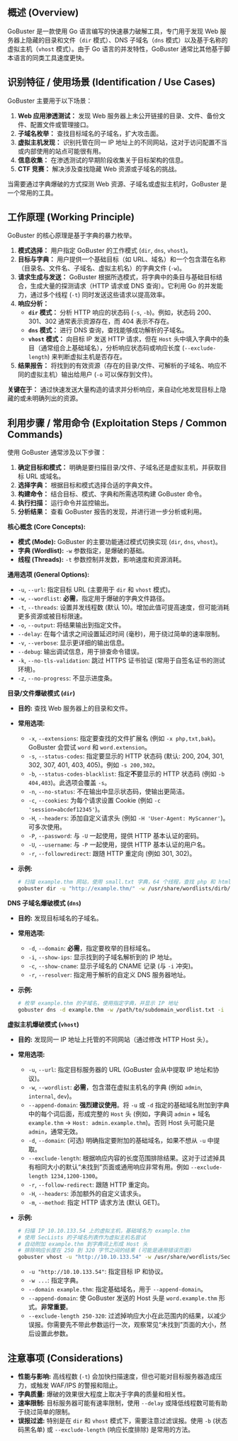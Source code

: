 ## 概述 (Overview)

GoBuster 是一款使用 Go 语言编写的快速暴力破解工具，专门用于发现 Web 服务器上隐藏的目录和文件（`dir` 模式）、DNS 子域名（`dns` 模式）以及基于名称的虚拟主机（`vhost` 模式）。由于 Go 语言的并发特性，GoBuster 通常比其他基于脚本语言的同类工具速度更快。

## 识别特征 / 使用场景 (Identification / Use Cases)

GoBuster 主要用于以下场景：

1.  **Web 应用渗透测试：** 发现 Web 服务器上未公开链接的目录、文件、备份文件、配置文件或管理接口。
2.  **子域名枚举：** 查找目标域名的子域名，扩大攻击面。
3.  **虚拟主机发现：** 识别托管在同一 IP 地址上的不同网站，这对于访问配置不当或内部使用的站点可能很有用。
4.  **信息收集：** 在渗透测试的早期阶段收集关于目标架构的信息。
5.  **CTF 竞赛：** 解决涉及查找隐藏 Web 资源或子域名的挑战。

当需要通过字典爆破的方式探测 Web 资源、子域名或虚拟主机时，GoBuster 是一个常用的工具。

## 工作原理 (Working Principle)

GoBuster 的核心原理是基于字典的暴力枚举。

1.  **模式选择：** 用户指定 GoBuster 的工作模式 (`dir`, `dns`, `vhost`)。
2.  **目标与字典：** 用户提供一个基础目标（如 URL、域名）和一个包含潜在名称（目录名、文件名、子域名、虚拟主机名）的字典文件 (`-w`)。
3.  **请求生成与发送：** GoBuster 根据所选模式，将字典中的条目与基础目标结合，生成大量的探测请求（HTTP 请求或 DNS 查询）。它利用 Go 的并发能力，通过多个线程 (`-t`) 同时发送这些请求以提高效率。
4.  **响应分析：**
    *   **`dir` 模式：** 分析 HTTP 响应的状态码 (`-s`, `-b`)。例如，状态码 200、301、302 通常表示资源存在，而 404 表示不存在。
    *   **`dns` 模式：** 进行 DNS 查询，查找能够成功解析的子域名。
    *   **`vhost` 模式：** 向目标 IP 发送 HTTP 请求，但在 `Host` 头中填入字典中的条目（通常组合上基础域名），分析响应状态码或响应长度 (`--exclude-length`) 来判断虚拟主机是否存在。
5.  **结果报告：** 将找到的有效资源（存在的目录/文件、可解析的子域名、响应不同的虚拟主机）输出给用户 (`-o` 可以保存到文件)。

**关键在于：** 通过快速发送大量构造的请求并分析响应，来自动化地发现目标上隐藏的或未明确列出的资源。

## 利用步骤 / 常用命令 (Exploitation Steps / Common Commands)

使用 GoBuster 通常涉及以下步骤：

1.  **确定目标和模式：** 明确是要扫描目录/文件、子域名还是虚拟主机，并获取目标 URL 或域名。
2.  **选择字典：** 根据目标和模式选择合适的字典文件。
3.  **构建命令：** 结合目标、模式、字典和所需选项构建 GoBuster 命令。
4.  **执行扫描：** 运行命令并监控输出。
5.  **分析结果：** 查看 GoBuster 报告的发现，并进行进一步分析或利用。

**核心概念 (Core Concepts):**

*   **模式 (Mode):** GoBuster 的主要功能通过模式切换实现 (`dir`, `dns`, `vhost`)。
*   **字典 (Wordlist):** `-w` 参数指定，是爆破的基础。
*   **线程 (Threads):** `-t` 参数控制并发数，影响速度和资源消耗。

**通用选项 (General Options):**

*   `-u`, `--url`: 指定目标 URL (主要用于 `dir` 和 `vhost` 模式)。
*   `-w`, `--wordlist`: **必需**，指定用于爆破的字典文件路径。
*   `-t`, `--threads`: 设置并发线程数 (默认 10)。增加此值可提高速度，但可能消耗更多资源或被目标限速。
*   `-o`, `--output`: 将结果输出到指定文件。
*   `--delay`: 在每个请求之间设置延迟时间 (毫秒)，用于绕过简单的速率限制。
*   `-v`, `--verbose`: 显示更详细的输出信息。
*   `--debug`: 输出调试信息，用于排查命令错误。
*   `-k`, `--no-tls-validation`: 跳过 HTTPS 证书验证 (常用于自签名证书的测试环境)。
*   `-z`, `--no-progress`: 不显示进度条。

**目录/文件爆破模式 (`dir`)**

*   **目的:** 查找 Web 服务器上的目录和文件。
*   **常用选项:**
    *   `-x`, `--extensions`: 指定要查找的文件扩展名 (例如 `-x php,txt,bak`)。GoBuster 会尝试 `word` 和 `word.extension`。
    *   `-s`, `--status-codes`: 指定要显示的 HTTP 状态码 (默认: 200, 204, 301, 302, 307, 401, 403, 405)。例如 `-s 200,302`。
    *   `-b`, `--status-codes-blacklist`: 指定**不**要显示的 HTTP 状态码 (例如 `-b 404,403`)。此选项会覆盖 `-s`。
    *   `-n`, `--no-status`: 不在输出中显示状态码，使输出更简洁。
    *   `-c`, `--cookies`: 为每个请求设置 Cookie (例如 `-c 'session=abcdef12345'`)。
    *   `-H`, `--headers`: 添加自定义请求头 (例如 `-H 'User-Agent: MyScanner'`)。可多次使用。
    *   `-P`, `--password`: 与 `-U` 一起使用，提供 HTTP 基本认证的密码。
    *   `-U`, `--username`: 与 `-P` 一起使用，提供 HTTP 基本认证的用户名。
    *   `-r`, `--followredirect`: 跟随 HTTP 重定向 (例如 301, 302)。

*   **示例:**
    ```bash
    # 扫描 example.thm 网站，使用 small.txt 字典，64 个线程，查找 php 和 html 文件
    gobuster dir -u "http://example.thm/" -w /usr/share/wordlists/dirb/small.txt -t 64 -x php,html
    ```

**DNS 子域名爆破模式 (`dns`)**

*   **目的:** 发现目标域名的子域名。
*   **常用选项:**
    *   `-d`, `--domain`: **必需**，指定要枚举的目标域名。
    *   `-i`, `--show-ips`: 显示找到的子域名解析到的 IP 地址。
    *   `-c`, `--show-cname`: 显示子域名的 CNAME 记录 (与 `-i` 冲突)。
    *   `-r`, `--resolver`: 指定用于解析的自定义 DNS 服务器地址。

*   **示例:**
    ```bash
    # 枚举 example.thm 的子域名，使用指定字典，并显示 IP 地址
    gobuster dns -d example.thm -w /path/to/subdomain_wordlist.txt -i
    ```

**虚拟主机爆破模式 (`vhost`)**

*   **目的:** 发现同一 IP 地址上托管的不同网站（通过修改 HTTP Host 头）。
*   **常用选项:**
    *   `-u`, `--url`: 指定目标服务器的 URL (GoBuster 会从中提取 IP 地址和协议)。
    *   `-w`, `--wordlist`: **必需**，包含潜在虚拟主机名的字典 (例如 `admin`, `internal`, `dev`)。
    *   `--append-domain`: **强烈建议使用**。将 `-u` 或 `-d` 指定的基础域名附加到字典中的每个词后面，形成完整的 `Host` 头 (例如，字典词 `admin` + 域名 `example.thm` -> `Host: admin.example.thm`)。否则 Host 头可能只是 `admin`，通常无效。
    *   `-d`, `--domain`: (可选) 明确指定要附加的基础域名，如果不想从 `-u` 中提取。
    *   `--exclude-length`: 根据响应内容的长度范围排除结果。这对于过滤掉具有相同大小的默认“未找到”页面或通用响应非常有用。例如 `--exclude-length 1234,1200-1300`。
    *   `-r`, `--follow-redirect`: 跟随 HTTP 重定向。
    *   `-H`, `--headers`: 添加额外的自定义请求头。
    *   `-m`, `--method`: 指定 HTTP 请求方法 (默认 GET)。

*   **示例:**
    ```bash
    # 扫描 IP 10.10.133.54 上的虚拟主机，基础域名为 example.thm
    # 使用 SecLists 的子域名列表作为虚拟主机名尝试
    # 自动附加 example.thm 到字典词上形成 Host 头
    # 排除响应长度在 250 到 320 字节之间的结果 (可能是通用错误页面)
    gobuster vhost -u "http://10.10.133.54" -w /usr/share/wordlists/SecLists/Discovery/DNS/subdomains-top1million-5000.txt --domain example.thm --append-domain --exclude-length 250-320
    ```
    *   `-u "http://10.10.133.54"`: 指定目标 IP 和协议。
    *   `-w ...`: 指定字典。
    *   `--domain example.thm`: 指定基础域名，用于 `--append-domain`。
    *   `--append-domain`: 使 GoBuster 发送的 Host 头是 `word.example.thm` 形式。**非常重要**。
    *   `--exclude-length 250-320`: 过滤掉响应大小在此范围内的结果，以减少误报。你需要先不带此参数运行一次，观察常见“未找到”页面的大小，然后设置此参数。

## 注意事项 (Considerations)

*   **性能与影响:** 高线程数 (`-t`) 会加快扫描速度，但也可能对目标服务器造成压力，或触发 WAF/IPS 的警报和阻止。
*   **字典质量:** 爆破的效果很大程度上取决于字典的质量和相关性。
*   **速率限制:** 目标服务器可能有速率限制，使用 `--delay` 或降低线程数可能有助于绕过简单的限制。
*   **误报过滤:** 特别是在 `dir` 和 `vhost` 模式下，需要注意过滤误报。使用 `-b` (状态码黑名单) 或 `--exclude-length` (响应长度排除) 是常用的方法。